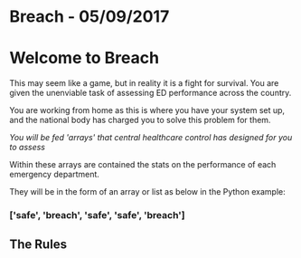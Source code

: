 # Breach - 05/09/2017

<h1> Welcome to Breach </h1>
<p>
This may seem like a game, but in reality it is a fight for survival. You are given the unenviable task of assessing ED performance across the country.

You are working from home as this is where you have your system set up, and the national body has charged you to solve this problem for them.
</p>
<em> You will be fed 'arrays' that central healthcare control has designed for you to assess </em>
<p>
Within these arrays are contained the stats on the performance of each emergency department.

They will be in the form of an array or list as below in the Python example:
</p>
<h3> ['safe', 'breach', 'safe', 'safe', 'breach'] </h3>

<h2> The Rules <h2>

